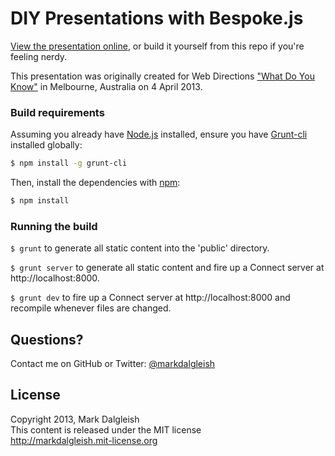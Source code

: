 # DIY Presentations with Bespoke.js

[View the presentation online](http://markdalgleish.com/presentations/bespoke.js), or build it yourself from this repo if you're feeling nerdy.

This presentation was originally created for Web Directions ["What Do You Know"](http://www.webdirections.org/blog/what-do-you-know-melbourne-wrap-up/) in Melbourne, Australia on 4 April 2013.

### Build requirements

Assuming you already have [Node.js](http://nodejs.org/) installed, ensure you have [Grunt-cli](http://gruntjs.com/) installed globally:

```bash
$ npm install -g grunt-cli
```

Then, install the dependencies with [npm](https://npmjs.org/):

```bash
$ npm install
```

### Running the build

`$ grunt` to generate all static content into the 'public' directory.

`$ grunt server` to generate all static content and fire up a Connect server at http://localhost:8000.

`$ grunt dev` to fire up a Connect server at http://localhost:8000 and recompile whenever files are changed.

## Questions?

Contact me on GitHub or Twitter: [@markdalgleish](http://twitter.com/markdalgleish)

## License

Copyright 2013, Mark Dalgleish  
This content is released under the MIT license  
http://markdalgleish.mit-license.org